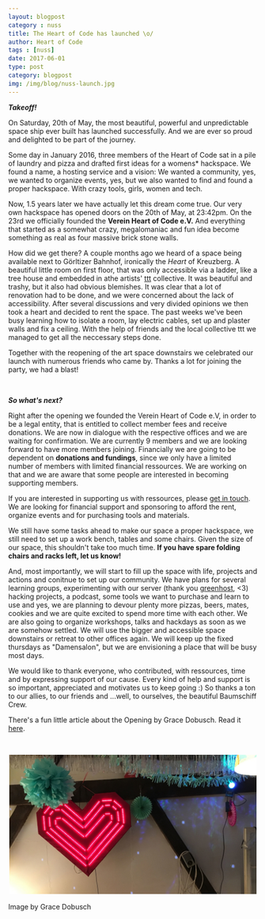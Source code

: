 ```yaml
---
layout: blogpost
category : nuss
title: The Heart of Code has launched \o/
author: Heart of Code
tags : [nuss]
date: 2017-06-01
type: post
category: blogpost
img: /img/blog/nuss-launch.jpg
---
```


***Takeoff!***

On Saturday, 20th of May, the most beautiful, powerful and unpredictable space ship ever built has launched successfully. And we are ever so proud and delighted to be part of the journey.  

Some day in January 2016, three members of the Heart of Code sat in a pile of laundry and pizza and drafted first ideas for a womens* hackspace. We found a name, a hosting service and a vision: We wanted a community, yes, we wanted to organize events, yes, but we also wanted to find and found a proper hackspace. With crazy tools, girls, women and tech.  

Now, 1.5 years later we have actually let this dream come true. Our very own hackspace has opened doors on the 20th of May, at 23:42pm. On the 23rd we officially founded the **Verein Heart of Code e.V.** And everything that started as a somewhat crazy, megalomaniac and fun idea become something as real as four massive brick stone walls.


How did we get there? A couple months ago we heard of a space being available next to Görltizer Bahnhof, ironically the _Heart_ of Kreuzberg. A beautiful little room on first floor, that was only accessible via a ladder, like a tree house and embedded in athe artists' <a href="http://werkstatttraum.com/de/">ttt</a>  collective. It was beautiful and trashy, but it also had obvious blemishes. It was clear that a lot of renovation had to be done, and we were concerned about the lack of accessibility. After several discussions and very divided opinions we then took a heart and decided to rent the space. The past weeks we've been busy learning how to isolate a room, lay electric cables, set up and plaster walls and fix a ceiling. With the help of friends and the local collective ttt we managed to get all the neccessary steps done. 

Together with the reopening of the art space downstairs we celebrated our launch with numerous friends who came by. Thanks a lot for joining the party, we had a blast!  

&nbsp;


***So what's next?***

Right after the opening we founded the Verein Heart of Code e.V, in order to be a legal entity, that is entitled to collect member fees and receive donations. We are now in dialogue with the respective offices and we are waiting for confirmation. We are currently 9 members and we are looking forward to have more members joining. Financially we are going to be dependent on **donations and fundings**, since we only have a limited number of members with limited financial ressources. We are working on that and we are aware that some people are interested in becoming supporting members.  

If you are interested in supporting us with ressources, please <a href="mailto:hello@heartofcode.org">get in touch</a>. We are looking for financial support and sponsoring to afford the rent, organize events and for purchasing tools and materials. 

We still have some tasks ahead to make our space a proper hackspace, we still need to set up a work bench, tables and some chairs. Given the size of our space, this shouldn't take too much time. **If you have spare folding chairs and racks left, let us know!**  

And, most importantly, we will start to fill up the space with life, projects and actions and conitnue to set up our community. We have plans for several learning groups, experimenting with our server (thank you <a href="https://greenhost.net">greenhost</a>, <3) hacking projects, a podcast, some tools we want to purchase and learn to use and yes, we are planning to devour plenty more pizzas, beers, mates, cookies and we are quite excited to spend more time with each other. We are also going to organize workshops, talks and hackdays as soon as we are somehow settled. We will use the bigger and accessible space downstairs or retreat to other offices again. We will keep up the fixed thursdays as "Damensalon", but we are envisioning a place that will be busy most days.  

We would like to thank everyone, who contributed, with ressources, time and by expressing support of our cause. Every kind of help and support is so important, appreciated and motivates us to keep going :)  So thanks a ton to our allies, to our friends and ...well, to ourselves, the beautiful Baumschiff Crew.  

There's a fun little article about the Opening by Grace Dobusch. Read it <a href="https://www.heise.de/make/meldung/Berliner-Hackspace-Heart-of-Code-bringt-Frauen-nach-oben-3727196.html">here</a>.

&nbsp;


<p align="center">
  <img src="/img/blog/nuss-launch-4.jpg" width="500"/> 
</p>
Image by Grace Dobusch
